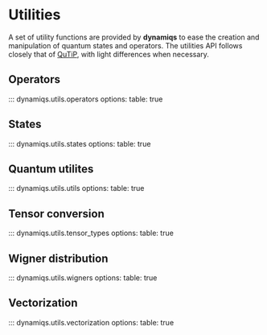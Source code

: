 # Utilities

A set of utility functions are provided by **dynamiqs** to ease the creation and manipulation of quantum states and operators.
The utilities API follows closely that of [QuTiP](https://qutip.org/), with light differences when necessary.

## Operators

::: dynamiqs.utils.operators
    options:
        table: true

## States

::: dynamiqs.utils.states
    options:
        table: true

## Quantum utilites

::: dynamiqs.utils.utils
    options:
        table: true

## Tensor conversion

::: dynamiqs.utils.tensor_types
    options:
        table: true

## Wigner distribution

::: dynamiqs.utils.wigners
    options:
        table: true

## Vectorization

::: dynamiqs.utils.vectorization
    options:
        table: true

